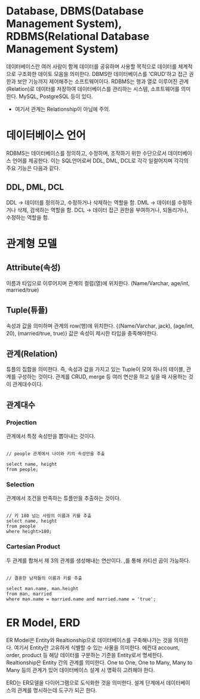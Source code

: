 # Database, DBMS(Database Management System), RDBMS(Relational Database Management System)

데이터베이스란 여러 사람이 함께 데이터를 공유하며 사용할 목적으로 데이터를 체계적으로 구조화한 데이토 모음을 의미한다.
DBMS란 데이터베이스를 'CRUD'하고 접근 권한과 보안 기능까지 제어해주는 소프트웨어이다.
RDBMS는 행과 열로 이루어진 관계(Relation)로 데이터를 저장하여 데이터베이스를 관리하는 시스템, 소프트웨어를 의미한다.
MySQL, PostgreSQL 등이 있다. 
* 여기서 관계는 Relationship이 아님에 주의.

# 데이터베이스 언어

RDBMS는 데이터베이스를 정의하고, 수정하며, 조작하기 위한 수단으로서 데이터베이스 언어를 제공한다.
이는 SQL언어로써 DDL, DML, DCL로 각각 일컬어지며 각각의 주요 기능은 다음과 같다.

## DDL, DML, DCL

DDL -> 데이터를 정의하고, 수정하거나 삭제하는 역할을 함.
DML -> 데이터를 수정하거나 삭제, 검색하는 역할을 함.
DCL -> 데이터 접근 권한을 부여하거나, 되돌리거나, 수정하는 역할을 함.

# 관계형 모델

## Attribute(속성)

이름과 타입으로 이루어지며 관계의 컬럼(열)에 위치한다. (Name/Varchar, age/int, married/true)

## Tuple(튜플)

속성과 값을 의미하며 관계의 row(행)에 위치한다. {(Name/Varchar, jack), (age/int, 20), (married/true, true)}
값은 속성이 제시한 타입을 충족해야한다.

## 관계(Relation)

튜플의 집합을 의미한다. 즉, 속성과 값을 가지고 있는 Tuple이 모여 하나의 테이블, 관계를 구성하는 것이다.
관계를 CRUD, merge 등 여러 연산을 하고 싶을 때 사용하는 것이 관계대수이다.

## 관계대수

### Projection

관계에서 특정 속성만을 뽑아내는 것이다.

```

// people 관계에서 나이와 키의 속성만을 추출

select name, height
from people;

```

### Selection

관계에서 조건을 만족하는 튜플만을 추출하는 것이다.

```

// 키 180 넘는 사람의 이름과 키를 추출
select name, height
from people
where height>180;

```

### Cartesian Product

두 관계를 합쳐서 제 3의 관계를 생성해내는 연산이다. ,를 통해 카티션 곱이 가능하다.

```

// 결혼한 남자들의 이름과 키를 추출

select man.name, man.height
from man, married
where man.name = married.name and married.name = 'true';

```

# ER Model, ERD

ER Model은 Entity와 Realtionship으로 데이터베이스를 구축해나가는 것을 의미한다. 여기서 Entity란 고유하게 식별할 수 있는 사물을 의미한다. 에컨대 account, order, product 등 해당 데이터를 구분하는 기준을 Entity로서 명세한다.
Realtionship은 Entity 간의 관계를 의미한다. One to One, One to Many, Many to Many 등의 관계가 있어 데이터베이스 설계 시 명확히 고려해야 한다.

ERD는 ER모델을 다이어그램으로 도식화한 것을 의미한다. 설계 단계에서 데이터베이스의 관계를 명시하는데 도구가 되곤 한다.
